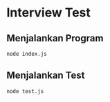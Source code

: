 # Interview Test

## Menjalankan Program

```bash
node index.js
```

## Menjalankan Test

```bash
node test.js
```
